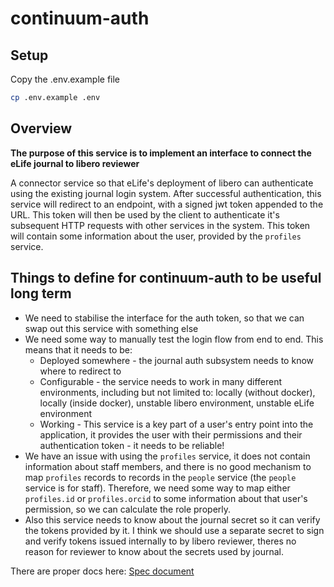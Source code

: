 # continuum-auth

## Setup

Copy the .env.example file

```sh
cp .env.example .env
```

## Overview

**The purpose of this service is to implement an interface to connect the eLife journal to libero reviewer**

A connector service so that eLife's deployment of libero can authenticate using the existing journal login system. After successful authentication, this service will redirect to an endpoint, with a
signed jwt token appended to the URL. This token will then be used by the client to authenticate it's subsequent HTTP requests with other services in the system. This token will contain some information
about the user, provided by the `profiles` service.

## Things to define for continuum-auth to be useful long term

- We need to stabilise the interface for the auth token, so that we can swap out this service with something else
- We need some way to manually test the login flow from end to end. This means that it needs to be:
  - Deployed somewhere - the journal auth subsystem needs to know where to redirect to
  - Configurable - the service needs to work in many different environments, including but not limited to: locally (without docker), locally (inside docker), unstable libero environment, unstable eLife environment
  - Working - This service is a key part of a user's entry point into the application, it provides the user with their permissions and their authentication token - it needs to be reliable!
- We have an issue with using the `profiles` service, it does not contain information about staff members, and there is no good mechanism to map `profiles` records to records in the `people` service (the `people` service is for staff). Therefore, we need some way to map either `profiles.id` or `profiles.orcid` to some information about that user's permission, so we can calculate the role properly.
- Also this service needs to know about the journal secret so it can verify the tokens provided by it. I think we should use a separate secret to sign and verify tokens issued internally to by libero reviewer, theres no reason for reviewer to know about the secrets used by journal.

There are proper docs here: [Spec document](https://docs.google.com/document/d/1Lk0U22AIa2RIN6cIV7Smp87gGLngbyVWB9-PFJUORak/edit?usp=sharing)
